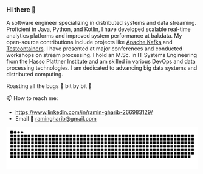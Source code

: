 ### Hi there 👋

A software engineer specializing in distributed systems and data streaming. Proficient in Java, Python, and Kotlin, I have developed scalable real-time analytics platforms and improved system performance at bakdata. My open-source contributions include projects like [Apache Kafka](https://github.com/apache/kafka) and [Testcontainers](https://github.com/testcontainers/testcontainers-java). I have presented at major conferences and conducted workshops on stream processing. 
I hold an M.Sc. in IT Systems Engineering from the Hasso Plattner Institute and am skilled in various DevOps and data processing technologies. I am dedicated to advancing big data systems and distributed computing.

Roasting all the bugs 🐛 bit by bit 👾

📫 How to reach me:
  - https://www.linkedin.com/in/ramin-gharib-266983129/
  - Email 📧 ramingharib@gmail.com

<!--
**raminqaf/raminqaf** is a ✨ _special_ ✨ repository because its `README.md` (this file) appears on your GitHub profile.

Here are some ideas to get you started:

- 🔭 I’m currently working on ...
- 🌱 I’m currently learning ...
- 👯 I’m looking to collaborate on ...
- 🤔 I’m looking for help with ...
- 💬 Ask me about ...
- 📫 How to reach me: ...
- 😄 Pronouns: ...
- ⚡ Fun fact: ...
-->

<picture>
  <source media="(prefers-color-scheme: dark)" srcset="https://raw.githubusercontent.com/raminqaf/raminqaf/output/github-contribution-grid-snake-dark.svg">
  <source media="(prefers-color-scheme: light)" srcset="https://raw.githubusercontent.com/raminqaf/raminqaf/output/github-contribution-grid-snake.svg">
  <img alt="github contribution grid snake animation" src="https://raw.githubusercontent.com/raminqaf/raminqaf/output/github-contribution-grid-snake.svg">
</picture>


